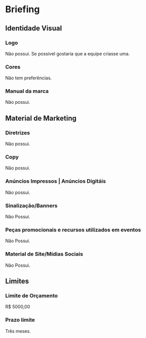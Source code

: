 # Briefing

## Identidade Visual

### Logo
Não possui. Se possível gostaria que a equipe criasse uma.

### Cores
Não tem preferências.

### Manual da marca
Não possui.

## Material de Marketing

### Diretrizes
Não possui.

### Copy
Não possui.

### Anúncios Impressos | Anúncios Digitáis
Não possui.

### Sinalização/Banners
Não Possui.

### Peças promocionais e recursos utilizados em eventos
Não Possui.

### Material de Site/Mídias Sociais
Não Possui.

## Limites

### Limite de Orçamento
R$ 5000,00

### Prazo limite
Três meses.

